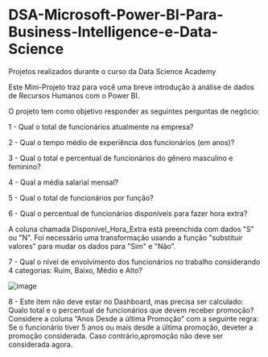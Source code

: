 # DSA-Microsoft-Power-BI-Para-Business-Intelligence-e-Data-Science
Projetos realizados durante o curso da Data Science Academy

Este  Mini-Projeto  traz  para  você  uma  breve  introdução  à  análise  de dados de Recursos Humanos com o Power BI. 

O projeto tem como objetivo responder as seguintes perguntas de negócio:

1 - Qual o total de funcionários atualmente na empresa?

2 - Qual o tempo médio de experiência dos funcionários (em anos)?

3 - Qual o total e percentual de funcionários do gênero masculino e feminino?

4 - Qual a média salarial mensal?

5 - Qual o total de funcionários por função?

6 - Qual o percentual de funcionários disponíveis para fazer hora extra?

A coluna chamada Disponivel_Hora_Extra está preenchida com dados "S" ou "N". Foi necessário uma transformação usando a função "substituir valores" para mudar os dados para "Sim" e "Não".

7 - Qual o nível de envolvimento dos funcionários no trabalho considerando 4 categorias: Ruim, Baixo, Médio e Alto?

![image](https://github.com/alearauj/DSA-Microsoft-Power-BI-Para-Business-Intelligence-e-Data-Science/assets/98029951/f2483b17-067a-4645-9d9d-0b397358e226)




8 - Este item não deve estar no Dashboard, mas precisa ser calculado: Qualo total e o percentual de funcionários que devem receber promoção? Considere a coluna “Anos Desde a última Promoção” com a seguinte regra: Se o funcionário tiver 5 anos ou mais desde  a última  promoção,  deveter  a  promoção  considerada.  Caso  contrário,apromoção não deve ser considerada agora.
